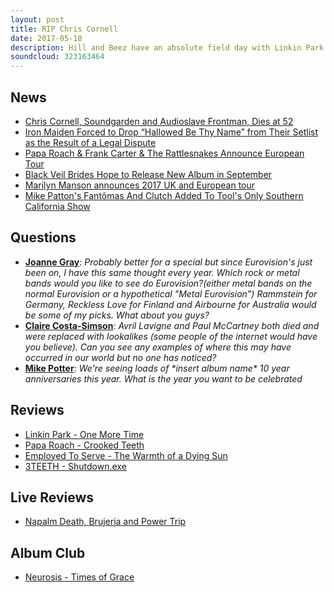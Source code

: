 ```yaml
---
layout: post
title: RIP Chris Cornell
date: 2017-05-18
description: Hill and Beez have an absolute field day with Linkin Park's new album, there's chat on Iron Maiden's absurd court case, Skindred for Eurovision, reviews for the new albums by Papa Roach, Employed To Serve and 3TEETH and our Album Club concentrate's on Neurosis' cult classic 'Times Of Grace'.
soundcloud: 323163464
---
```


## News

- [Chris Cornell, Soundgarden and Audioslave Frontman, Dies at 52](https://www.nytimes.com/2017/05/18/arts/music/chris-cornell-dead-soundgarden.html)
- [Iron Maiden Forced to Drop “Hallowed Be Thy Name” from Their Setlist as the Result of a Legal Dispute](http://www.metalsucks.net/2017/05/15/iron-maiden-forced-to-drop-hallowed-be-thy-name-from-their-setlist-as-the-result-of-a-legal-dispute/)
- [Papa Roach & Frank Carter & The Rattlesnakes Announce European Tour](http://www.theprp.com/2017/05/17/news/papa-roach-frank-carter-rattlesnakes-announce-european-tour/)
- [Black Veil Brides Hope to Release New Album in September](http://loudwire.com/black-veil-brides-new-album-september/)
- [Marilyn Manson announces 2017 UK and European tour](http://www.nme.com/news/music/marilyn-manson-announces-2017-uk-tour-2072061)
- [Mike Patton's Fantômas And Clutch Added To Tool's Only Southern California Show](http://www.blabbermouth.net/news/mike-pattons-fantomas-and-clutch-added-to-tools-only-southern-california-show/)


## Questions

- **[Joanne Gray](https://www.facebook.com/thatsnotmetalpodcast/posts/2106284882931378?comment_id=2106292106263989&comment_tracking=%7B%22tn%22%3A%22R9%22%7D)**: *Probably better for a special but since Eurovision's just been on, I have this same thought every year. Which rock or metal bands would you like to see do Eurovision?(either metal bands on the normal Eurovision or a hypothetical "Metal Eurovision") Rammstein for Germany, Reckless Love for Finland and Airbourne for Australia would be some of my picks. What about you guys?*
- **[Claire Costa-Simson](https://www.facebook.com/thatsnotmetalpodcast/posts/2106284882931378?comment_id=2106364156256784&comment_tracking=%7B%22tn%22%3A%22R9%22%7D)**: *Avril Lavigne and Paul McCartney both died and were replaced with lookalikes (some people of the internet would have you believe). Can you see any examples of where this may have occurred in our world but no one has noticed?*
- **[Mike Potter](https://www.facebook.com/thatsnotmetalpodcast/posts/2106284882931378?comment_id=2106356806257519&comment_tracking=%7B%22tn%22%3A%22R9%22%7D)**: *We're seeing loads of \*insert album name\* 10 year anniversaries this year. What is the year you want to be celebrated*


## Reviews

- [Linkin Park - One More Time](https://itunes.apple.com/gb/album/one-more-light/id1204427627)
- [Papa Roach - Crooked Teeth](https://itunes.apple.com/gb/album/crooked-teeth/id1215407593)
- [Employed To Serve - The Warmth of a Dying Sun](https://itunes.apple.com/gb/album/the-warmth-of-a-dying-sun/id1214863309)
- [3TEETH - Shutdown.exe](https://itunes.apple.com/gb/album/shutdown-%C9%98xe/id1225792515)


## Live Reviews

- [Napalm Death, Brujeria and Power Trip](https://www.songkick.com/concerts/29070139-napalm-death-at-electric-ballroom)


## Album Club

- [Neurosis - Times of Grace](https://itunes.apple.com/gb/album/times-of-grace/id73637822)
